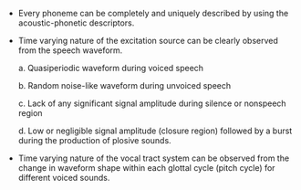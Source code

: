 - Every phoneme can be completely and uniquely described by using the acoustic-phonetic descriptors.

- Time varying nature of the excitation source can be clearly observed from the speech waveform.

   a. Quasiperiodic waveform during voiced speech
   
   b. Random noise-like waveform during unvoiced speech
   
   c. Lack of any significant signal amplitude during silence or nonspeech region
   
   d. Low or negligible signal amplitude (closure region) followed by a burst during the production of plosive sounds.


- Time varying nature of the vocal tract system can be observed from the change in waveform shape within each glottal cycle (pitch cycle) for different voiced sounds.
